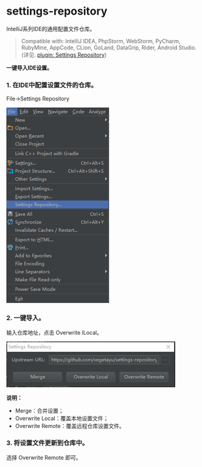 # settings-repository

IntelliJ系列IDE的通用配置文件仓库。
> Compatible with: IntelliJ IDEA, PhpStorm, WebStorm, PyCharm, RubyMine, AppCode, CLion, GoLand, DataGrip, Rider, Android Studio.(详见: [ plugin: Settings Repository](https://plugins.jetbrains.com/plugin/7566-settings-repository))

**一键导入IDE设置。**


### 1. 在IDE中配置设置文件的仓库。
File->Settings Repository

![config-settings](https://github.com/vegetayu/settings-repository/blob/master/readme-pic/config-settings.png)

### 2. 一键导入。
输入仓库地址，点击 Overwrite lLocal。

![apply-settings](https://github.com/vegetayu/settings-repository/blob/master/readme-pic/apply-settings.png)

**说明：**
- Merge：合并设置；
- Overwrite Local：覆盖本地设置文件；
- Overwrite Remote：覆盖远程仓库设置文件。

### 3. 将设置文件更新到仓库中。

选择 Overwrite Remote 即可。
